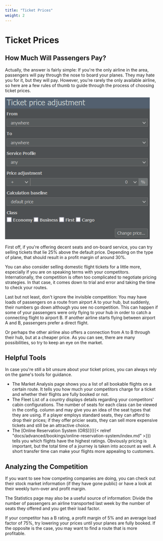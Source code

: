 ```yaml
---
title: "Ticket Prices"
weight: 2
---
```


# Ticket Prices

## How Much Will Passengers Pay?

Actually, the answer is fairly simple: If you're the only airline in the area, passengers will pay through the nose to board your planes. They may hate you for it, but they will pay. However, you're rarely the only available airline, so here are a few rules of thumb to guide through the process of choosing ticket prices.

![Pricing Menu (Commercial Tab)](pricing_01.png "Pricing Menu")

First off, if you're offering decent seats and on-board service, you can try selling tickets that lie 25% above the default price. Depending on the type of plane, that should result in a profit margin of around 30%.

You can also consider selling domestic flight tickets for a little more, especially if you are on speaking terms with your competitors. Internationally, the competition is often too complicated to negotiate pricing strategies. In that case, it comes down to trial and error and taking the time to check your routes.

Last but not least, don't ignore the invisible competition: You may have loads of passengers on a route from airport A to your hub, but suddenly, their numbers go down although you see no competition. This can happen if some of your passengers were only flying to your hub in order to catch a connecting flight to airport B. If another airline starts flying between airport A and B, passengers prefer a direct flight.

Or perhaps the other airline also offers a connection from A to B through their hub, but at a cheaper price. As you can see, there are many possibilities, so try to keep an eye on the market.

## Helpful Tools

In case you're still a bit unsure about your ticket prices, you can always rely on the game's tools for guidance.

* The Market Analysis page shows you a list of all bookable flights on a certain route. It tells you how much your competitors charge for a ticket and whether their flights are fully booked or not.
* The Fleet List of a country displays details regarding your competitors' cabin configurations. The number of seats for each class can be viewed in the config. column and may give you an idea of the seat types that they are using. If a player employs standard seats, they can afford to drop their prices; if they offer pricier seats, they can sell more expensive tickets and still be an attractive choice.
* The [Online Reservation System (ORS)]({{< relref "docs/advanced/bookings/online-reservation-system/index.md" >}}) tells you which flights have the highest ratings. Obviously pricing is important, but the total time of a journey is taken into account as well. A short transfer time can make your flights more appealing to customers.

## Analyzing the Competition

If you want to see how competing companies are doing, you can check out their stock market information (if they have gone public) or have a look at their weekly turn-over and profit margin.

The Statistics page may also be a useful source of information: Divide the number of passengers an airline transported last week by the number of seats they offered and you get their load factor.

If your competitor has a B rating, a profit margin of 5% and an average load factor of 75%, try lowering your prices until your planes are fully booked. If the opposite is the case, you may want to find a route that is more profitable.
